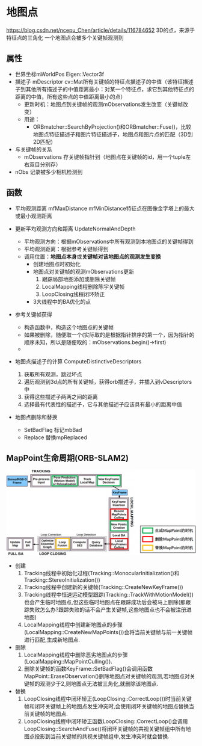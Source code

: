 # 地图点

https://blog.csdn.net/ncepu_Chen/article/details/116784652
3D的点，来源于特征点的三角化
一个地图点会被多个关键帧观测到

## 属性

+ 世界坐标mWorldPos Eigen::Vector3f
+ 描述子 mDescriptor cv::Mat所有关键帧的特征点描述子的中值（该特征描述子到其他所有描述子的中值距离最小：对某一个特征点，求它到其他特征点的距离的中值，所有这些点的中值距离最小的点）
  + 更新时机：地图点到关键帧的观测mObservations发生改变（关键帧改变）
  + 用途：
    + ORBmatcher::SearchByProjection()和ORBmatcher::Fuse()，比较地图点特征描述子和图片特征描述子，地图点和图片点的匹配（3D到2D匹配）
+ 与关键帧的关系
  + mObservations 存关键帧指针到（地图点在关键帧的id，用一个tuple左右双目分别存）
+ nObs 记录被多少相机检测到

## 函数

+ 平均观测距离
  mfMaxDistance mfMinDistance特征点在图像金字塔上的最大或最小观测距离
+ 更新平均观测方向和距离 UpdateNormalAndDepth

  + 平均观测方向：根据mObservations中所有观测到本地图点的关键帧得到
  + 平均观测距离：根据参考关键帧得到
  + 调用位置：**地图点本身**或**关键帧对该地图点的观测发生变换**
    + 创建地图点时初始化
    + 地图点对关键帧的观测mObservations更新
      1. 跟踪局部地图添加或删除关键帧
      2. LocalMapping线程删除陈宇关键帧
      3. LoopClosing线程闭环矫正
    + 3大线程中的BA优化的点
+ 参考关键帧获得

  + 构造函数中，构造这个地图点的关键帧
  + 如果被删除，随便取一个(实际取的是根据指针排序的第一个，因为指针的顺序未知，所以是随便取的：mObservations.begin()->first)
  +
+ 地图点描述子的计算 ComputeDistinctiveDescriptors

  1. 获取所有观测，跳过坏点
  2. 遍历观测到3d点的所有关键帧，获得orb描述子，并插入到vDescriptors中
  3. 获得这些描述子两两之间的距离
  4. 选择最有代表性的描述子，它与其他描述子应该具有最小的距离中值
+ 地图点删除和替换

  + SetBadFlag 标记mbBad
  + Replace 替换mpReplaced

## MapPoint生命周期(ORB-SLAM2)

![](./MapPoint.png)

+ 创建
  1. Tracking线程中初始化过程(Tracking::MonocularInitialization()和Tracking::StereoInitialization())
  2. Tracking线程中创建新的关键帧(Tracking::CreateNewKeyFrame())
  3. Tracking线程中恒速运动模型跟踪(Tracking::TrackWithMotionModel())也会产生临时地图点,但这些临时地图点在跟踪成功后会被马上删除(那跟踪失败怎么办?跟踪失败的话不会产生关键帧,这些地图点也不会被注册进地图)
  4. LocalMapping线程中创建新地图点的步骤(LocalMapping::CreateNewMapPoints())会将当前关键帧与前一关键帧进行匹配,生成新地图点.
+ 删除
  1. LocalMapping线程中删除恶劣地图点的步骤(LocalMapping::MapPointCulling()).
  2. 删除关键帧的函数KeyFrame::SetBadFlag()会调用函数MapPoint::EraseObservation()删除地图点对关键帧的观测,若地图点对关键帧的观测少于2,则地图点无法被三角化,就删除该地图点.
+ 替换
  1. LoopClosing线程中闭环矫正(LoopClosing::CorrectLoop())时当前关键帧和闭环关键帧上的地图点发生冲突时,会使用闭环关键帧的地图点替换当前关键帧的地图点.
  2. LoopClosing线程中闭环矫正函数LoopClosing::CorrectLoop()会调用LoopClosing::SearchAndFuse()将闭环关键帧的共视关键帧组中所有地图点投影到当前关键帧的共视关键帧组中,发生冲突时就会替换.

